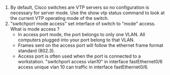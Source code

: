 1. By default, Cisco switches are VTP servers so no configuration is necessary for
server mode. Use the show vtp status command to look at the current VTP operating
mode of the switch.
2. "switchport mode access" set interface of switch to "mode" access.
What is mode access ?
    - In access port mode, the port belongs to only one VLAN. All computers plugged into your port belong to that VLAN.
    - Frames sent on the access port will follow the ethernet frame format standard (802.3).
    - Access port is often used when the port is connected to a workstation.
"switchport access vlan10" in interface fastEthernet0/6
access unique vlan 10 can traffic in interface fastEthernet0/6.